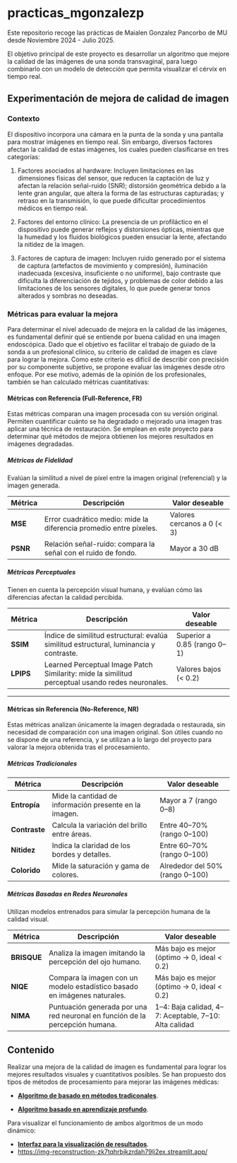 # practicas_mgonzalezp

Este repositorio recoge las prácticas de Maialen Gonzalez Pancorbo de MU desde Noviembre 2024 - Julio 2025.

El objetivo principal de este proyecto es desarrollar un algoritmo que mejore la calidad de las imágenes de una sonda transvaginal, para luego combinarlo con un modelo de detección que permita visualizar el cérvix en tiempo real. 

## Experimentación de mejora de calidad de imagen

### Contexto
El dispositivo incorpora una cámara en la punta de la sonda y una pantalla para mostrar imágenes en tiempo real. Sin embargo, diversos factores afectan la calidad de estas imágenes, los cuales pueden clasificarse en tres categorías:

1. Factores asociados al hardware: Incluyen limitaciones en las dimensiones físicas del sensor, que reducen la captación de luz y afectan la relación señal-ruido (SNR); distorsión geométrica debido a la lente gran angular, que altera la forma de las estructuras capturadas; y retraso en la transmisión, lo que puede dificultar procedimientos médicos en tiempo real.

2. Factores del entorno clínico: La presencia de un profiláctico en el dispositivo puede generar reflejos y distorsiones ópticas, mientras que la humedad y los fluidos biológicos pueden ensuciar la lente, afectando la nitidez de la imagen.

3. Factores de captura de imagen: Incluyen ruido generado por el sistema de captura (artefactos de movimiento y compresión), iluminación inadecuada (excesiva, insuficiente o no uniforme), bajo contraste que dificulta la diferenciación de tejidos, y problemas de color debido a las limitaciones de los sensores digitales, lo que puede generar tonos alterados y sombras no deseadas.

### Métricas para evaluar la mejora
Para determinar el nivel adecuado de mejora en la calidad de las imágenes, es fundamental definir qué se entiende por buena calidad en una imagen endoscópica. Dado que el objetivo es facilitar el trabajo de guiado de la sonda a un profesional clínico, su criterio de calidad de imagen es clave para lograr la mejora. Como este criterio es difícil de describir con precisión por su componente subjetivo, se propone evaluar las imágenes desde otro enfoque. Por ese motivo, además de la opinión de los profesionales, también se han calculado métricas cuantitativas: 

#### Métricas con Referencia (Full-Reference, FR)

Estas métricas comparan una imagen procesada con su versión original. Permiten cuantificar cuánto se ha degradado o mejorado una imagen tras aplicar una técnica de restauración. Se emplean en este proyecto para determinar qué métodos de mejora obtienen los mejores resultados en imágenes degradadas.

##### Métricas de Fidelidad

Evalúan la similitud a nivel de píxel entre la imagen original (referencial) y la imagen generada.

| Métrica | Descripción | Valor deseable |
|--------|-------------|----------------|
| **MSE** | Error cuadrático medio: mide la diferencia promedio entre píxeles. | Valores cercanos a 0 (< 3) |
| **PSNR** | Relación señal-ruido: compara la señal con el ruido de fondo. | Mayor a 30 dB |

##### Métricas Perceptuales

Tienen en cuenta la percepción visual humana, y evalúan cómo las diferencias afectan la calidad percibida.

| Métrica | Descripción | Valor deseable |
|--------|-------------|----------------|
| **SSIM** | Índice de similitud estructural: evalúa similitud estructural, luminancia y contraste. | Superior a 0.85 (rango 0–1) |
| **LPIPS** | Learned Perceptual Image Patch Similarity: mide la similitud perceptual usando redes neuronales. | Valores bajos (< 0.2) |

---

#### Métricas sin Referencia (No-Reference, NR)

Estas métricas analizan únicamente la imagen degradada o restaurada, sin necesidad de comparación con una imagen original. Son útiles cuando no se dispone de una referencia, y se utilizan a lo largo del proyecto para valorar la mejora obtenida tras el procesamiento.

##### Métricas Tradicionales

| Métrica | Descripción | Valor deseable |
|--------|-------------|----------------|
| **Entropía** | Mide la cantidad de información presente en la imagen. | Mayor a 7 (rango 0–8) |
| **Contraste** | Calcula la variación del brillo entre áreas. | Entre 40–70% (rango 0–100) |
| **Nitidez** | Indica la claridad de los bordes y detalles. | Entre 60–70% (rango 0–100) |
| **Colorido** | Mide la saturación y gama de colores. | Alrededor del 50% (rango 0–100) |

##### Métricas Basadas en Redes Neuronales

Utilizan modelos entrenados para simular la percepción humana de la calidad visual.

| Métrica | Descripción | Valor deseable |
|--------|-------------|----------------|
| **BRISQUE** | Analiza la imagen imitando la percepción del ojo humano. | Más bajo es mejor (óptimo → 0, ideal < 0.2) |
| **NIQE** | Compara la imagen con un modelo estadístico basado en imágenes naturales. | Más bajo es mejor (óptimo → 0, ideal < 0.2) |
| **NIMA** | Puntuación generada por una red neuronal en función de la percepción humana. | 1–4: Baja calidad, 4–7: Aceptable, 7–10: Alta calidad |

## Contenido

Realizar una mejora de la calidad de imagen es fundamental para lograr los mejores resultados visuales y cuantitativos posibles. Se han propuesto dos tipos de métodos de procesamiento para mejorar las imágenes médicas:   

- **[Algoritmo de basado en métodos tradiconales](https://gitlab.com/vicomtech/v6/projects/VISUALIZE_INNITIUS/practicas_mgonzalezp/-/tree/develop/TFG_mgonzalezp/Algoritmo%20basado%20en%20m%C3%A9todos%20tradicionales)**.

- **[Algoritmo basado en aprendizaje profundo](https://gitlab.com/vicomtech/v6/projects/VISUALIZE_INNITIUS/practicas_mgonzalezp/-/tree/develop/Algoritmo%20basado%20en%20aprendizaje%20profundo)**.

Para visualizar el funcionamiento de ambos algoritmos de un modo dinámico:
- **[Interfaz para la visualización de resultados](https://gitlab.com/vicomtech/v6/projects/VISUALIZE_INNITIUS/practicas_mgonzalezp/-/tree/develop/Interfaz%20para%20la%20visualizaci%C3%B3n%20de%20resultados?ref_type=heads)**.
- https://img-reconstruction-zk7tqhrbjkzrdah79lj2ex.streamlit.app/


